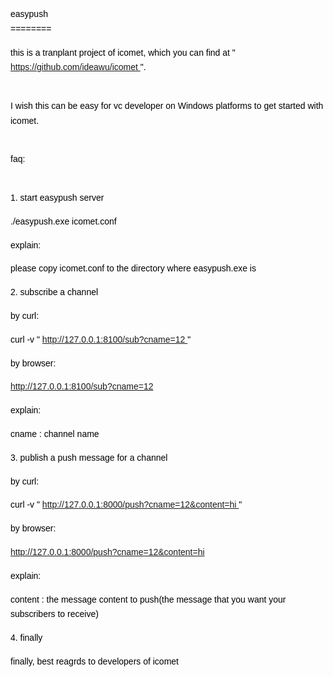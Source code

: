 <div style="line-height:1.7;color:#000000;font-size:14px;font-family:Arial">
    <p>
        easypush
        <br>
        ========
    </p>
    <p>
        this is a tranplant project of icomet, which you can find at "
        <a href="https://github.com/ideawu/icomet" target="_blank">
            https://github.com/ideawu/icomet
        </a>
        ".
    </p>
    <p>
        <br>
        I wish this can be easy for vc developer on Windows platforms to get started
        with icomet.
    </p>
    <p>
        <br>
        faq:
    </p>
    <p>
        <br>
        1. start easypush server
    </p>
    <p>
        ./easypush.exe icomet.conf
    </p>
    <p>
        explain:
    </p>
    <p>
        please copy icomet.conf to the directory where easypush.exe is
    </p>
    <p>
        2. subscribe a channel
    </p>
    <p>
        by curl:
    </p>
    <p>
        curl -v "
        <a href="http://127.0.0.1:8100/sub?cname=12" target="_blank">
            http://127.0.0.1:8100/sub?cname=12
        </a>
        "
    </p>
    <p>
        by browser:
    </p>
    <p>
        <a href="http://127.0.0.1:8100/sub?cname=12" target="_blank">
            http://127.0.0.1:8100/sub?cname=12
        </a>
    </p>
    <p>
        explain:
    </p>
    <p>
        cname : channel name
    </p>
    <p>
        3. publish a push message for a channel
    </p>
    <p>
        by curl:
    </p>
    <p>
        curl -v "
        <a href="http://127.0.0.1:8000/push?cname=12&content=hi" target="_blank">
            http://127.0.0.1:8000/push?cname=12&content=hi
        </a>
        "
    </p>
    <p>
        by browser:
    </p>
    <p>
        <a href="http://127.0.0.1:8000/push?cname=12&content=hi" target="_blank">
            http://127.0.0.1:8000/push?cname=12&content=hi
        </a>
    </p>
    <p>
        explain:
    </p>
    <p>
        content : the message content to push(the message that you want your subscribers
        to receive)
    </p>
    <p>
        4. finally
    </p>
    <p>
        finally, best reagrds to developers of icomet
    </p>
    <p>
        <br>
    </p>
</div>
<br>
<br>

